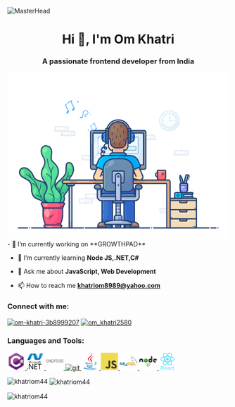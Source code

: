 ![MasterHead](https://res.cloudinary.com/superfolio/image/upload/v1620689979/68747470733a2f2f692e70696e696d672e636f6d2f6f726967696e616c732f63362f33332f63322f63363333633230656465383266306530636564376435373064626533613166332e676966_yjuh2s.gif)
<h1 align="center">Hi 👋, I'm Om Khatri</h1>
<h3 align="center">A passionate frontend developer from India</h3>

<img src="https://raw.githubusercontent.com/jsuarezruiz/jsuarezruiz/master/images/coding.gif" alt="khatriom44" />
<!--<p align="left"> <img src="https://raw.githubusercontent.com/jsuarezruiz/jsuarezruiz/master/images/coding.gif" alt="khatriom44" /> </p>-->
- 🔭 I’m currently working on **GROWTHPAD**

- 🌱 I’m currently learning **Node JS,.NET,C#**

- 💬 Ask me about **JavaScript, Web Development**

- 📫 How to reach me **khatriom8989@yahoo.com**

<h3 align="left">Connect with me:</h3>
<p align="left">
<a href="https://linkedin.com/in/om-khatri-3b8999207" target="blank"><img align="center" src="https://raw.githubusercontent.com/rahuldkjain/github-profile-readme-generator/master/src/images/icons/Social/linked-in-alt.svg" alt="om-khatri-3b8999207" height="30" width="40" /></a>
<a href="https://instagram.com/om_khatri2580" target="blank"><img align="center" src="https://raw.githubusercontent.com/rahuldkjain/github-profile-readme-generator/master/src/images/icons/Social/instagram.svg" alt="om_khatri2580" height="30" width="40" /></a>
</p>

<h3 align="left">Languages and Tools:</h3>
<p align="left"> <a href="https://www.w3schools.com/cs/" target="_blank" rel="noreferrer"> <img src="https://raw.githubusercontent.com/devicons/devicon/master/icons/csharp/csharp-original.svg" alt="csharp" width="40" height="40"/> </a> <a href="https://dotnet.microsoft.com/" target="_blank" rel="noreferrer"> <img src="https://raw.githubusercontent.com/devicons/devicon/master/icons/dot-net/dot-net-original-wordmark.svg" alt="dotnet" width="40" height="40"/> </a> <a href="https://expressjs.com" target="_blank" rel="noreferrer"> <img src="https://raw.githubusercontent.com/devicons/devicon/master/icons/express/express-original-wordmark.svg" alt="express" width="40" height="40"/> </a> <a href="https://git-scm.com/" target="_blank" rel="noreferrer"> <img src="https://www.vectorlogo.zone/logos/git-scm/git-scm-icon.svg" alt="git" width="40" height="40"/> </a> <a href="https://www.java.com" target="_blank" rel="noreferrer"> <img src="https://raw.githubusercontent.com/devicons/devicon/master/icons/java/java-original.svg" alt="java" width="40" height="40"/> </a> <a href="https://developer.mozilla.org/en-US/docs/Web/JavaScript" target="_blank" rel="noreferrer"> <img src="https://raw.githubusercontent.com/devicons/devicon/master/icons/javascript/javascript-original.svg" alt="javascript" width="40" height="40"/> </a> <a href="https://www.mysql.com/" target="_blank" rel="noreferrer"> <img src="https://raw.githubusercontent.com/devicons/devicon/master/icons/mysql/mysql-original-wordmark.svg" alt="mysql" width="40" height="40"/> </a> <a href="https://nodejs.org" target="_blank" rel="noreferrer"> <img src="https://raw.githubusercontent.com/devicons/devicon/master/icons/nodejs/nodejs-original-wordmark.svg" alt="nodejs" width="40" height="40"/> </a> <a href="https://reactjs.org/" target="_blank" rel="noreferrer"> <img src="https://raw.githubusercontent.com/devicons/devicon/master/icons/react/react-original-wordmark.svg" alt="react" width="40" height="40"/> </a> </p>

<p><img align="left" src="https://github-readme-stats.vercel.app/api/top-langs?username=khatriom44&show_icons=true&locale=en&layout=compact" alt="khatriom44" /></p>

<p>&nbsp;<img align="center" src="https://github-readme-stats.vercel.app/api?username=khatriom44&show_icons=true&locale=en" alt="khatriom44" /></p>

<p><img align="center" src="https://github-readme-streak-stats.herokuapp.com/?user=khatriom44&" alt="khatriom44" /></p>
